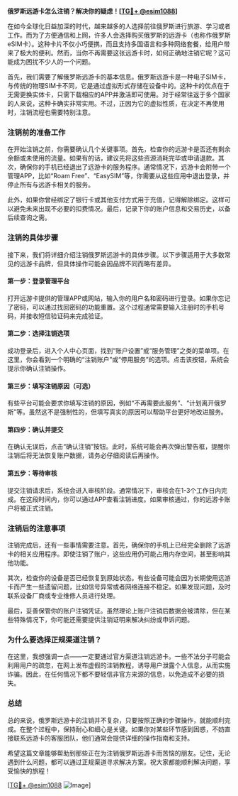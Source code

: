**俄罗斯远游卡怎么注销？解决你的疑虑！[[TG💪+ @esim1088](https://t.me/s/esim1088)]**

在如今全球化日益加深的时代，越来越多的人选择前往俄罗斯进行旅游、学习或者工作。而为了方便通信和上网，许多人会选择购买俄罗斯的远游卡（也称作俄罗斯eSIM卡）。这种卡片不仅小巧便携，而且支持多国语言和多种网络套餐，给用户带来了极大的便利。然而，当你不再需要这张远游卡时，如何正确地注销它呢？这可能成为困扰不少人的一个问题。

首先，我们需要了解俄罗斯远游卡的基本信息。俄罗斯远游卡是一种电子SIM卡，与传统的物理SIM卡不同，它是通过虚拟形式存储在设备中的。这种卡的优点在于无需更换实体卡，只需下载相应的APP并激活即可使用。对于经常往返于多个国家的人来说，这种卡确实非常实用。不过，正因为它的虚拟性质，在决定不再使用时，注销流程也需要特别注意。

### **注销前的准备工作**

在开始注销之前，你需要确认几个关键事项。首先，检查你的远游卡是否还有剩余余额或未使用的流量。如果有的话，建议先将这些资源消耗完毕或申请退款。其次，确保你的手机已经退出了远游卡的服务程序。通常情况下，远游卡会附带一个管理APP，比如“Roam Free”、“EasySIM”等，你需要从这些应用中退出登录，并停止所有与远游卡相关的服务。

此外，如果你曾经绑定了银行卡或其他支付方式用于充值，记得解除绑定。这样可以避免未来出现不必要的扣费情况。最后，记录下你的账户信息和交易历史，以备后续查询之需。

### **注销的具体步骤**

接下来，我们将详细介绍注销俄罗斯远游卡的具体步骤。以下步骤适用于大多数常见的远游卡品牌，但具体操作可能会因品牌不同而略有差异。

#### **第一步：登录管理平台**
打开远游卡提供的管理APP或网站，输入你的用户名和密码进行登录。如果你忘记了密码，可以通过找回密码的功能重置。这个过程通常需要输入注册时的手机号码，并接收短信验证码来完成验证。

#### **第二步：选择注销选项**
成功登录后，进入个人中心页面，找到“账户设置”或“服务管理”之类的菜单项。在这里，你会看到一个明确的“注销账户”或“停用服务”的选项。点击该按钮，系统会提示你确认注销操作。

#### **第三步：填写注销原因（可选）**
有些平台可能会要求你填写注销的原因，例如“不再需要此服务”、“计划离开俄罗斯”等。虽然这不是强制性的，但填写真实的原因可以帮助平台更好地改进服务。

#### **第四步：确认并提交**
在确认无误后，点击“确认注销”按钮。此时，系统可能会再次弹出警告框，提醒你注销后将无法恢复账户数据，请务必仔细阅读后再操作。

#### **第五步：等待审核**
提交注销请求后，系统会进入审核阶段。通常情况下，审核会在1-3个工作日内完成。在这段时间内，你可以通过APP查看注销进度。如果审核通过，你的远游卡账户将被正式注销。

### **注销后的注意事项**

注销完成后，还有一些事情需要注意。首先，确保你的手机上已经完全删除了远游卡的相关应用程序。即使注销了账户，这些应用仍可能占用内存空间，甚至影响其他功能。

其次，检查你的设备是否已经恢复到原始状态。有些设备可能会因为长期使用远游卡而产生一些遗留问题，比如信号异常或者网络连接不稳定。如果发现问题，及时联系设备厂商或专业维修人员进行处理。

最后，妥善保管你的账户注销凭证。虽然理论上账户注销后数据会被清除，但在某些特殊情况下，你可能还需要提供注销证明来解决纠纷或申诉问题。

### **为什么要选择正规渠道注销？**

在这里，我想强调一点——一定要通过官方渠道注销远游卡。一些不法分子可能会利用用户的疏忽，在网上发布虚假的注销教程，诱导用户泄露个人信息，从而实施诈骗。因此，在任何情况下都不要轻信非官方来源的信息，以免造成不必要的损失。

### **总结**

总的来说，俄罗斯远游卡的注销并不复杂，只要按照正确的步骤操作，就能顺利完成。在整个过程中，保持耐心和细心是关键。如果你对某些环节感到困惑，不妨直接联系远游卡的客服团队，他们通常会提供详细的操作指南和支持。

希望这篇文章能够帮助到那些正在为注销俄罗斯远游卡而苦恼的朋友。记住，无论遇到什么问题，都可以通过正规渠道寻求解决方案。祝大家都能顺利解决问题，享受愉快的旅程！

[[TG💪+ @esim1088](https://t.me/s/esim1088) ![Image](https://i.postimg.cc/4NQfJmqS/Snipaste-2025-05-13-00-14-12.png)]